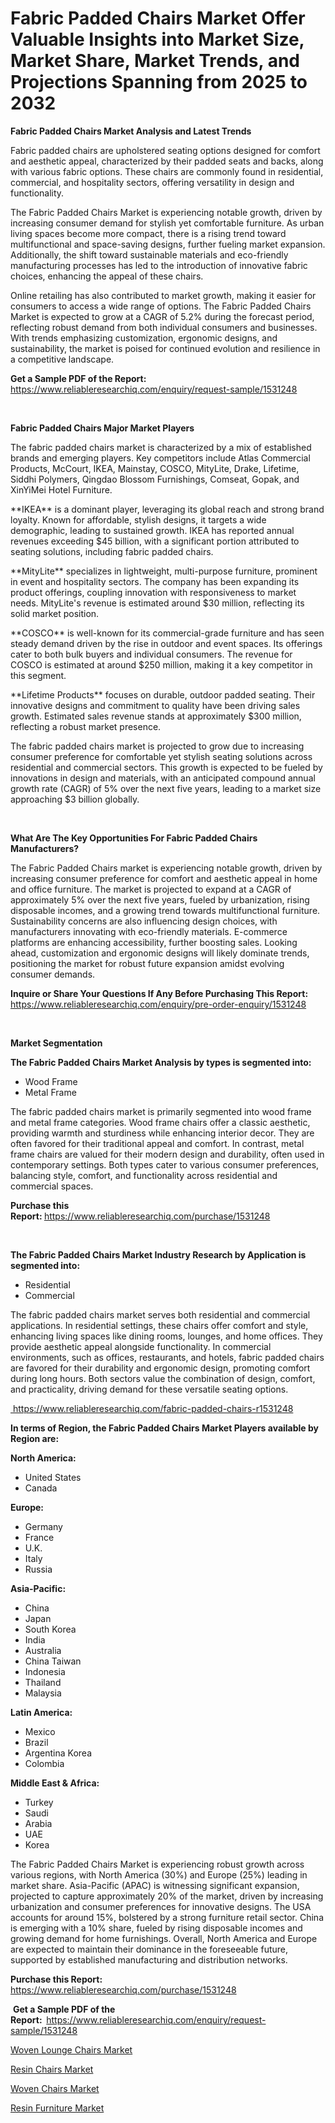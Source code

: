 <p><h1>Fabric Padded Chairs Market Offer Valuable Insights into Market Size, Market Share, Market Trends, and Projections Spanning from 2025 to 2032</h1></p><p><strong>Fabric Padded Chairs Market Analysis and Latest Trends</strong></p>
<p><p>Fabric padded chairs are upholstered seating options designed for comfort and aesthetic appeal, characterized by their padded seats and backs, along with various fabric options. These chairs are commonly found in residential, commercial, and hospitality sectors, offering versatility in design and functionality. </p><p>The Fabric Padded Chairs Market is experiencing notable growth, driven by increasing consumer demand for stylish yet comfortable furniture. As urban living spaces become more compact, there is a rising trend toward multifunctional and space-saving designs, further fueling market expansion. Additionally, the shift toward sustainable materials and eco-friendly manufacturing processes has led to the introduction of innovative fabric choices, enhancing the appeal of these chairs. </p><p>Online retailing has also contributed to market growth, making it easier for consumers to access a wide range of options. The Fabric Padded Chairs Market is expected to grow at a CAGR of 5.2% during the forecast period, reflecting robust demand from both individual consumers and businesses. With trends emphasizing customization, ergonomic designs, and sustainability, the market is poised for continued evolution and resilience in a competitive landscape.</p></p>
<p><strong>Get a Sample PDF of the Report:&nbsp;</strong> <a href="https://www.reliableresearchiq.com/enquiry/request-sample/1531248?utm_campaign=1121&utm_medium=2&utm_source=Github&utm_content=ia&utm_term=06022025&utm_id=fabric-padded-chairs">https://www.reliableresearchiq.com/enquiry/request-sample/1531248</a></p>
<p>&nbsp;</p>
<p><strong>Fabric Padded Chairs Major Market Players</strong></p>
<p><p>The fabric padded chairs market is characterized by a mix of established brands and emerging players. Key competitors include Atlas Commercial Products, McCourt, IKEA, Mainstay, COSCO, MityLite, Drake, Lifetime, Siddhi Polymers, Qingdao Blossom Furnishings, Comseat, Gopak, and XinYiMei Hotel Furniture.</p><p>**IKEA** is a dominant player, leveraging its global reach and strong brand loyalty. Known for affordable, stylish designs, it targets a wide demographic, leading to sustained growth. IKEA has reported annual revenues exceeding $45 billion, with a significant portion attributed to seating solutions, including fabric padded chairs.</p><p>**MityLite** specializes in lightweight, multi-purpose furniture, prominent in event and hospitality sectors. The company has been expanding its product offerings, coupling innovation with responsiveness to market needs. MityLite's revenue is estimated around $30 million, reflecting its solid market position.</p><p>**COSCO** is well-known for its commercial-grade furniture and has seen steady demand driven by the rise in outdoor and event spaces. Its offerings cater to both bulk buyers and individual consumers. The revenue for COSCO is estimated at around $250 million, making it a key competitor in this segment.</p><p>**Lifetime Products** focuses on durable, outdoor padded seating. Their innovative designs and commitment to quality have been driving sales growth. Estimated sales revenue stands at approximately $300 million, reflecting a robust market presence.</p><p>The fabric padded chairs market is projected to grow due to increasing consumer preference for comfortable yet stylish seating solutions across residential and commercial sectors. This growth is expected to be fueled by innovations in design and materials, with an anticipated compound annual growth rate (CAGR) of 5% over the next five years, leading to a market size approaching $3 billion globally.</p></p>
<p>&nbsp;</p>
<p><strong>What Are The Key Opportunities For Fabric Padded Chairs Manufacturers?</strong></p>
<p><p>The Fabric Padded Chairs market is experiencing notable growth, driven by increasing consumer preference for comfort and aesthetic appeal in home and office furniture. The market is projected to expand at a CAGR of approximately 5% over the next five years, fueled by urbanization, rising disposable incomes, and a growing trend towards multifunctional furniture. Sustainability concerns are also influencing design choices, with manufacturers innovating with eco-friendly materials. E-commerce platforms are enhancing accessibility, further boosting sales. Looking ahead, customization and ergonomic designs will likely dominate trends, positioning the market for robust future expansion amidst evolving consumer demands.</p></p>
<p><strong>Inquire or Share Your Questions If Any Before Purchasing This Report:</strong> <a href="https://www.reliableresearchiq.com/enquiry/pre-order-enquiry/1531248?utm_campaign=1121&utm_medium=2&utm_source=Github&utm_content=ia&utm_term=06022025&utm_id=fabric-padded-chairs">https://www.reliableresearchiq.com/enquiry/pre-order-enquiry/1531248</a></p>
<p>&nbsp;</p>
<p><strong>Market Segmentation</strong></p>
<p><strong>The Fabric Padded Chairs Market Analysis by types is segmented into:</strong></p>
<p><ul><li>Wood Frame</li><li>Metal Frame</li></ul></p>
<p><p>The fabric padded chairs market is primarily segmented into wood frame and metal frame categories. Wood frame chairs offer a classic aesthetic, providing warmth and sturdiness while enhancing interior decor. They are often favored for their traditional appeal and comfort. In contrast, metal frame chairs are valued for their modern design and durability, often used in contemporary settings. Both types cater to various consumer preferences, balancing style, comfort, and functionality across residential and commercial spaces.</p></p>
<p><strong>Purchase this Report:&nbsp;</strong><a href="https://www.reliableresearchiq.com/purchase/1531248?utm_campaign=1121&utm_medium=2&utm_source=Github&utm_content=ia&utm_term=06022025&utm_id=fabric-padded-chairs">https://www.reliableresearchiq.com/purchase/1531248</a></p>
<p>&nbsp;</p>
<p><strong>The Fabric Padded Chairs Market Industry Research by Application is segmented into:</strong></p>
<p><ul><li>Residential</li><li>Commercial</li></ul></p>
<p><p>The fabric padded chairs market serves both residential and commercial applications. In residential settings, these chairs offer comfort and style, enhancing living spaces like dining rooms, lounges, and home offices. They provide aesthetic appeal alongside functionality. In commercial environments, such as offices, restaurants, and hotels, fabric padded chairs are favored for their durability and ergonomic design, promoting comfort during long hours. Both sectors value the combination of design, comfort, and practicality, driving demand for these versatile seating options.</p></p>
<p><a href="https://www.reliableresearchiq.com/fabric-padded-chairs-r1531248?utm_campaign=1121&utm_medium=2&utm_source=Github&utm_content=ia&utm_term=06022025&utm_id=fabric-padded-chairs">&nbsp;https://www.reliableresearchiq.com/fabric-padded-chairs-r1531248</a></p>
<p><strong>In terms of Region, the Fabric Padded Chairs Market Players available by Region are:</strong></p>
<p>
    <p> <strong> North America: </strong>
        <ul>
            <li>United States</li>
            <li>Canada</li>
        </ul>
        </p> 
    <p> <strong> Europe: </strong>
        <ul>
            <li>Germany</li>
            <li>France</li>
            <li>U.K.</li>
            <li>Italy</li>
            <li>Russia</li>
        </ul>
        </p> 
    <p> <strong> Asia-Pacific: </strong>
        <ul>
            <li>China</li>
            <li>Japan</li>
            <li>South Korea</li>
            <li>India</li>
            <li>Australia</li>
            <li>China Taiwan</li>
            <li>Indonesia</li>
            <li>Thailand</li>
            <li>Malaysia</li>
        </ul>
        </p> 
    <p> <strong> Latin America: </strong>
        <ul>
            <li>Mexico</li>
            <li>Brazil</li>
            <li>Argentina Korea</li>
            <li>Colombia</li>
        </ul>
        </p> 
    <p> <strong> Middle East & Africa: </strong>
        <ul>
            <li>Turkey</li>
            <li>Saudi</li>
            <li>Arabia</li>
            <li>UAE</li>
            <li>Korea</li>
        </ul>
    </p>
    </p>
<p><p>The Fabric Padded Chairs Market is experiencing robust growth across various regions, with North America (30%) and Europe (25%) leading in market share. Asia-Pacific (APAC) is witnessing significant expansion, projected to capture approximately 20% of the market, driven by increasing urbanization and consumer preferences for innovative designs. The USA accounts for around 15%, bolstered by a strong furniture retail sector. China is emerging with a 10% share, fueled by rising disposable incomes and growing demand for home furnishings. Overall, North America and Europe are expected to maintain their dominance in the foreseeable future, supported by established manufacturing and distribution networks.</p></p>
<p><strong>Purchase this Report: </strong><a href="https://www.reliableresearchiq.com/purchase/1531248?utm_campaign=1121&utm_medium=2&utm_source=Github&utm_content=ia&utm_term=06022025&utm_id=fabric-padded-chairs">https://www.reliableresearchiq.com/purchase/1531248</a></p>
<p>&nbsp;<strong>Get a Sample PDF of the Report:&nbsp;&nbsp;</strong><a href="https://www.reliableresearchiq.com/enquiry/request-sample/1531248?utm_campaign=1121&utm_medium=2&utm_source=Github&utm_content=ia&utm_term=06022025&utm_id=fabric-padded-chairs">https://www.reliableresearchiq.com/enquiry/request-sample/1531248</a></p>
<p><strong></strong></p>
<p><p><a href="https://github.com/ritooesiaba/Market-Research-Report-List-1/blob/main/woven-lounge-chairs-market.md?utm_campaign=1121&utm_medium=2&utm_source=Github&utm_content=ia&utm_term=06022025&utm_id=fabric-padded-chairs">Woven Lounge Chairs Market</a></p><p><a href="https://github.com/sponsumelo/Market-Research-Report-List-1/blob/main/resin-chairs-market.md?utm_campaign=1121&utm_medium=2&utm_source=Github&utm_content=ia&utm_term=06022025&utm_id=fabric-padded-chairs">Resin Chairs Market</a></p><p><a href="https://github.com/sawrovpipolo/Market-Research-Report-List-1/blob/main/woven-chairs-market.md?utm_campaign=1121&utm_medium=2&utm_source=Github&utm_content=ia&utm_term=06022025&utm_id=fabric-padded-chairs">Woven Chairs Market</a></p><p><a href="https://github.com/elvutedipela/Market-Research-Report-List-1/blob/main/resin-furniture-market.md?utm_campaign=1121&utm_medium=2&utm_source=Github&utm_content=ia&utm_term=06022025&utm_id=fabric-padded-chairs">Resin Furniture Market</a></p></p>